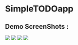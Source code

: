 # SimpleTODOapp

## Demo ScreenShots : 

![](https://github.com/MohammadFahadAlam/SimpleTODOapp/blob/main/demo/screenshot_1.jpg)
![](https://github.com/MohammadFahadAlam/SimpleTODOapp/blob/main/demo/screenshot_2.jpg)
![](https://github.com/MohammadFahadAlam/SimpleTODOapp/blob/main/demo/screenshot_3.jpg)
![](https://github.com/MohammadFahadAlam/SimpleTODOapp/blob/main/demo/screenshot_4.jpg)
